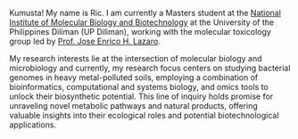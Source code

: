 Kumusta! My name is Ric. I am currently a Masters student at the [National Institute of Molecular Biology and Biotechnology](https://nimbb.upd.edu.ph/) at the University of the Philippines Diliman (UP Diliman), working with the molecular toxicology group led by [Prof. Jose Enrico H. Lazaro](https://nimbb.upd.edu.ph/faculty/jhlazaro/).

My research interests lie at the intersection of molecular biology and microbiology and currently, my research focus centers on studying bacterial genomes in heavy metal-polluted soils, employing a combination of bioinformatics, computational and systems biology, and omics tools to unlock their biosynthetic potential. This line of inquiry holds promise for unraveling novel metabolic pathways and natural products, offering valuable insights into their ecological roles and potential biotechnological applications.

<!---
rhregalado/rhregalado is a ✨ special ✨ repository because its `README.md` (this file) appears on your GitHub profile.
You can click the Preview link to take a look at your changes.
--->

